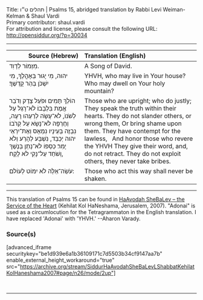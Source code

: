 <html>
<head></head>
<body>
Title: תהלים ט״ו | Psalms 15, abridged translation by Rabbi Levi Weiman-Kelman & Shaul Vardi<br />
Primary contributor: shaul.vardi<br />
For attribution and license, please consult the following URL: <a href="http://opensiddur.org/?p=30034">http://opensiddur.org/?p=30034</a>
<p />
<hr />

<table style="margin-left: auto;margin-right: auto;" class="draggable">
<thead><tr><th id="x" style="text-align: right;">Source (Hebrew)</th><th style="text-align: left;">Translation (English)</th></tr></thead>
<tbody>
<tr><td style="vertical-align:top;">
<div class="liturgy"><span lang="he">
מִזְמוֹר לְדָוִד. 
</span></div></td>
 
<td style="vertical-align:top;">
<div class="english">
A Song of David.
</div></td></tr>


<tr><td style="vertical-align:top;">
<div class="liturgy"><span lang="he">
יהוה, מִי יָגוּר בְּאָהֳלֶךָ, 
מִי יִשְׁכֹּן בְּהַר קָדְשֶׁךָ׃ 
</span></div></td>
 
<td style="vertical-align:top;">
<div class="english">
YHVH, who may live in Your house?
Who may dwell on Your holy mountain?
</div></td></tr>


<tr><td style="vertical-align:top;">
<div class="liturgy"><span lang="he">
הוֹלֵךְ תָּמִים וּפֹעֵל צֶדֶק 
וְדֹבֵר אֱמֶת בִּלְבָבוֹ׃ 
לֹא־רָגַל עַל לְשֹׁנוֺ, 
לֹא־עָשָֹה לְרֵעֵהוּ רָעָה, וְחֶרְפָּה 
לֹא־נָשָֹא עַל קְרֹבוֹ׃ 
נִבְזֶה בְּעֵינָיו נִמְאָס 
וְאֶת־יִרְאֵי יהוה יְכַבֵּד, 
נִשְׁבַּע לְהָרַע וְלֹא יָמִר׃ 
כַּסְפּוֹ לֹא־נָתַן בְּנֶשֶׁךְ 
וְשֹׁחַד עַל־נָקִי לֹא לָקָח, 
</span></div></td>
 
<td style="vertical-align:top;">
<div class="english">
Those who are upright; who do justly;
They speak the truth within their hearts.
They do not slander others, or wrong them,
Or bring shame upon them.
They have contempt for the lawless,
&nbsp;
And honor those who revere the YHVH
They give their word, and, do not retract.
They do not exploit others, 
they never take bribes.
</div></td></tr>


<tr><td style="vertical-align:top;">
<div class="liturgy"><span lang="he">
עֹשֵׂה־אֵלֶּה לֹא יִמּוֹט לְעוֹלם:
</span></div></td>
 
<td style="vertical-align:top;">
<div class="english">
Those who act this way shall never be shaken.
</div></td></tr>
</tbody></table>

<hr />

This translation of Psalms 15 can be found in <a href="http://opensiddur.org/?p=12061">HaAvodah SheBaLev – the Service of the Heart</a> (Kehilat Kol HaNeshama, Jerusalem, 2007). "Adonai" is used as a circumlocution for the Tetragrammaton in the English translation.  I have replaced 'Adonai' with 'YHVH.' --Aharon Varady.

<h3>Source(s)</h3>

[advanced_iframe securitykey="be1d939e6a1b36109171c7d5503b34cf9147aa7b" enable_external_height_workaround="true" src="https://archive.org/stream/SiddurHaAvodahSheBaLevLShabbatKehilatKolHaneshama2007#page/n26/mode/2up"]

&nbsp;

<hr />

&nbsp;
</body>
</html>